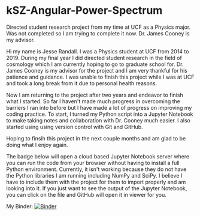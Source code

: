 # kSZ-Angular-Power-Spectrum
Directed student research project from my time at UCF as a Physics major. Was not completed so I am trying to complete it now. Dr. James Cooney is my advisor.

Hi my name is Jesse Randall. I was a Physics student at UCF from 2014 to 2019. During my final year I did directed student research in the field of cosmology which I am currently hoping to go to graduate school for. Dr. James Cooney is my advisor for the project and I am very thankful for his patience and guidance. I was unable to finish this project while I was at UCF and took a long break from it due to personal health reasons.

Now I am returning to the project after two years and endeavor to finish what I started. So far I haven't made much progress in overcoming the barriers I ran into before but I have made a lot of progress on improving my coding practice. To start, I turned my Python script into a Jupyter Notebook to make taking notes and collaboration with Dr. Cooney much easier. I also started using using version control with Git and GitHub.

Hoping to finsih this project in the next couple months and am glad to be doing what I enjoy again.

The badge below will open a cloud based Jupyter Notebook server where you can run the code from your browser without having to install a full Python environment. Currently, it isn't working because they do not have the Python libraries I am running including NumPy and SciPy. I believe I have to include them with the project for them to import properly and am looking into it. If you just want to see the output of the Jupyter Notebook, you can click on the file and GitHub will open it in viewer for you.

My Binder: [![Binder](https://mybinder.org/badge_logo.svg)](https://mybinder.org/v2/gh/randalljj/kSZ-Angular-Power-Spectrum/HEAD)
